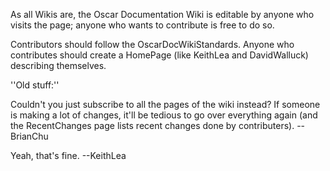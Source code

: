 As all Wikis are, the Oscar Documentation Wiki is editable by anyone who visits the page; anyone who wants to contribute is free to do so.

Contributors should follow the OscarDocWikiStandards. Anyone who contributes should create a HomePage (like KeithLea and DavidWalluck) describing themselves.

''Old stuff:''

Couldn't you just subscribe to all the pages of the wiki instead? If someone is making a lot of changes, it'll be tedious to go over everything again (and the RecentChanges page lists recent changes done by contributers). --BrianChu

Yeah, that's fine. --KeithLea